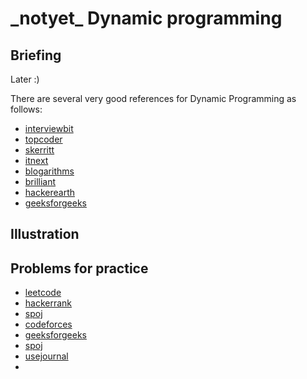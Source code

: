 # \_notyet\_ Dynamic programming

## Briefing
Later :)

There are several very good references for Dynamic Programming as follows:

- [interviewbit](https://www.interviewbit.com/courses/programming/topics/dynamic-programming/)
- [topcoder](https://www.topcoder.com/community/competitive-programming/tutorials/dynamic-programming-from-novice-to-advanced/)
- [skerritt](https://skerritt.blog/dynamic-programming/)
- [itnext](https://itnext.io/introduction-to-multi-dimensional-dynamic-programming-666b095b2e7b)
- [blogarithms](https://blogarithms.github.io/articles/2019-03/cracking-dp-part-one)
- [brilliant](https://brilliant.org/wiki/problem-solving-dynamic-programming/)
- [hackerearth](https://www.hackerearth.com/practice/algorithms/dynamic-programming/introduction-to-dynamic-programming-1/tutorial/)
- [geeksforgeeks](https://www.geeksforgeeks.org/dynamic-programming/)


## Illustration



## Problems for practice

- [leetcode](https://leetcode.com/tag/dynamic-programming/)
- [hackerrank](https://www.hackerrank.com/domains/algorithms?filters%5Bsubdomains%5D%5B%5D=dynamic-programming)
- [spoj](https://apps.topcoder.com/forums/?module=Thread&start=0&threadID=674592)
- [codeforces](https://codeforces.com/blog/entry/325)
- [geeksforgeeks](https://practice.geeksforgeeks.org/explore/?category%5B%5D=Dynamic%20Programming&page=1&sortBy=accuracy)
- [spoj](https://www.spoj.com/problems/tag/dynamic-programming)
- [usejournal](https://blog.usejournal.com/top-50-dynamic-programming-practice-problems-4208fed71aa3)
- []()
